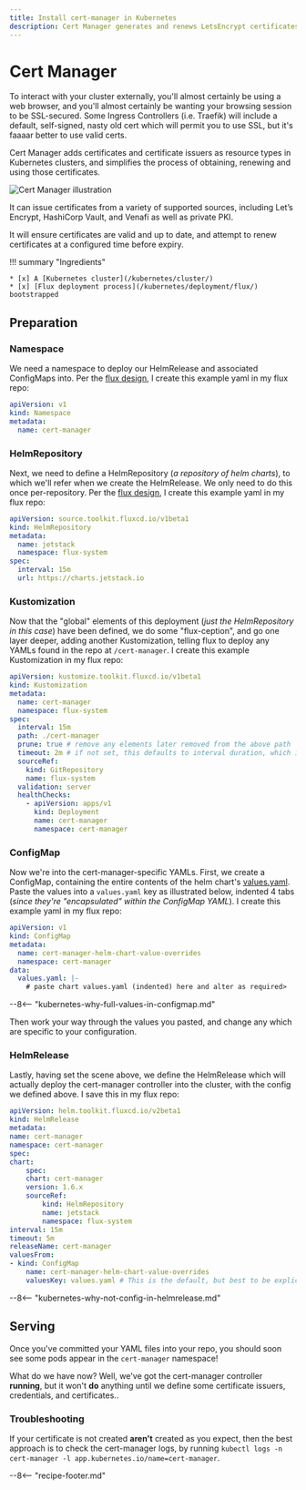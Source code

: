 ```yaml
---
title: Install cert-manager in Kubernetes
description: Cert Manager generates and renews LetsEncrypt certificates
---
```

# Cert Manager

To interact with your cluster externally, you'll almost certainly be using a web browser, and you'll almost certainly be wanting your browsing session to be SSL-secured. Some Ingress Controllers (i.e. Traefik) will include a default, self-signed, nasty old cert which will permit you to use SSL, but it's faaaar better to use valid certs.

Cert Manager adds certificates and certificate issuers as resource types in Kubernetes clusters, and simplifies the process of obtaining, renewing and using those certificates.

![Cert Manager illustration](/images/cert-manager.svg)

It can issue certificates from a variety of supported sources, including Let’s Encrypt, HashiCorp Vault, and Venafi as well as private PKI.

It will ensure certificates are valid and up to date, and attempt to renew certificates at a configured time before expiry.

!!! summary "Ingredients"

    * [x] A [Kubernetes cluster](/kubernetes/cluster/) 
    * [x] [Flux deployment process](/kubernetes/deployment/flux/) bootstrapped

## Preparation

### Namespace

We need a namespace to deploy our HelmRelease and associated ConfigMaps into. Per the [flux design](/kubernetes/deployment/flux/), I create this example yaml in my flux repo:

```yaml title="/bootstrap/namespaces/namespace-cert-manager.yaml"
apiVersion: v1
kind: Namespace
metadata:
  name: cert-manager
```

### HelmRepository

Next, we need to define a HelmRepository (*a repository of helm charts*), to which we'll refer when we create the HelmRelease. We only need to do this once per-repository. Per the [flux design](/kubernetes/deployment/flux/), I create this example yaml in my flux repo:

```yaml title="/bootstrap/helmrepositories/helmrepository-jetstack.yaml"
apiVersion: source.toolkit.fluxcd.io/v1beta1
kind: HelmRepository
metadata:
  name: jetstack
  namespace: flux-system
spec:
  interval: 15m
  url: https://charts.jetstack.io
```

### Kustomization

Now that the "global" elements of this deployment (*just the HelmRepository in this case*) have been defined, we do some "flux-ception", and go one layer deeper, adding another Kustomization, telling flux to deploy any YAMLs found in the repo at `/cert-manager`. I create this example Kustomization in my flux repo:

```yaml title="/bootstrap/kustomizations/kustomization-cert-manager.yaml"
apiVersion: kustomize.toolkit.fluxcd.io/v1beta1
kind: Kustomization
metadata:
  name: cert-manager
  namespace: flux-system
spec:
  interval: 15m
  path: ./cert-manager
  prune: true # remove any elements later removed from the above path
  timeout: 2m # if not set, this defaults to interval duration, which is 1h
  sourceRef:
    kind: GitRepository
    name: flux-system
  validation: server
  healthChecks:
    - apiVersion: apps/v1
      kind: Deployment
      name: cert-manager
      namespace: cert-manager
```

### ConfigMap

Now we're into the cert-manager-specific YAMLs. First, we create a ConfigMap, containing the entire contents of the helm chart's [values.yaml](https://github.com/bitnami-labs/cert-manager/blob/main/helm/cert-manager/values.yaml). Paste the values into a `values.yaml` key as illustrated below, indented 4 tabs (*since they're "encapsulated" within the ConfigMap YAML*). I create this example yaml in my flux repo:

```yaml title="/cert-manager/configmap-cert-manager-helm-chart-value-overrides.yaml"
apiVersion: v1
kind: ConfigMap
metadata:
  name: cert-manager-helm-chart-value-overrides
  namespace: cert-manager
data:
  values.yaml: |-
    # paste chart values.yaml (indented) here and alter as required>
```

--8<-- "kubernetes-why-full-values-in-configmap.md"

Then work your way through the values you pasted, and change any which are specific to your configuration.

### HelmRelease

Lastly, having set the scene above, we define the HelmRelease which will actually deploy the cert-manager controller into the cluster, with the config we defined above. I save this in my flux repo:

```yaml title="/cert-manager/helmrelease-cert-manager.yaml"
apiVersion: helm.toolkit.fluxcd.io/v2beta1
kind: HelmRelease
metadata:
name: cert-manager
namespace: cert-manager
spec:
chart:
    spec:
    chart: cert-manager
    version: 1.6.x
    sourceRef:
        kind: HelmRepository
        name: jetstack
        namespace: flux-system
interval: 15m
timeout: 5m
releaseName: cert-manager
valuesFrom:
- kind: ConfigMap
    name: cert-manager-helm-chart-value-overrides
    valuesKey: values.yaml # This is the default, but best to be explicit for clarity
```

--8<-- "kubernetes-why-not-config-in-helmrelease.md"

## Serving

Once you've committed your YAML files into your repo, you should soon see some pods appear in the `cert-manager` namespace!

What do we have now? Well, we've got the cert-manager controller **running**, but it won't **do** anything until we define some certificate issuers, credentials, and certificates..

### Troubleshooting

If your certificate is not created **aren't** created as you expect, then the best approach is to check the cert-manager logs, by running `kubectl logs -n cert-manager -l app.kubernetes.io/name=cert-manager`.

--8<-- "recipe-footer.md"

[^1]: Why yes, I **have** accidentally rate-limited myself by deleting/recreating my prod certificates a few times!
